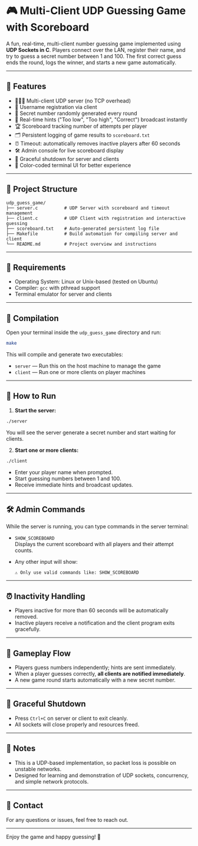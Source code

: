 # 🎮 Multi-Client UDP Guessing Game with Scoreboard

A fun, real-time, multi-client number guessing game implemented using **UDP Sockets in C**. Players connect over the LAN, register their name, and try to guess a secret number between 1 and 100. The first correct guess ends the round, logs the winner, and starts a new game automatically.

---

## 🚀 Features

- 🧑‍🤝‍🧑 Multi-client UDP server (no TCP overhead)  
- 📝 Username registration via client  
- 🎯 Secret number randomly generated every round  
- 🧠 Real-time hints ("Too low", "Too high", "Correct") broadcast instantly  
- 🏆 Scoreboard tracking number of attempts per player  
- 🗂️ Persistent logging of game results to `scoreboard.txt`  
- ⏰ Timeout: automatically removes inactive players after 60 seconds  
- 🛠 Admin console for live scoreboard display  
- 🔄 Graceful shutdown for server and clients  
- 🌈 Color-coded terminal UI for better experience  

---

## 📁 Project Structure

```
udp_guess_game/
├── server.c          # UDP Server with scoreboard and timeout management
├── client.c          # UDP Client with registration and interactive guessing
├── scoreboard.txt    # Auto-generated persistent log file
├── Makefile          # Build automation for compiling server and client
└── README.md         # Project overview and instructions
```

---

## 🧰 Requirements

- Operating System: Linux or Unix-based (tested on Ubuntu)  
- Compiler: `gcc` with pthread support  
- Terminal emulator for server and clients  

---

## 🧱 Compilation

Open your terminal inside the `udp_guess_game` directory and run:

```bash
make
```

This will compile and generate two executables:  
- `server` — Run this on the host machine to manage the game  
- `client` — Run one or more clients on player machines  

---

## 🚦 How to Run

1. **Start the server:**

```bash
./server
```

You will see the server generate a secret number and start waiting for clients.

2. **Start one or more clients:**

```bash
./client
```

- Enter your player name when prompted.  
- Start guessing numbers between 1 and 100.  
- Receive immediate hints and broadcast updates.

---

## 🛠 Admin Commands

While the server is running, you can type commands in the server terminal:

- `SHOW_SCOREBOARD`  
  Displays the current scoreboard with all players and their attempt counts.

- Any other input will show:  
  ```
  ⚠️ Only use valid commands like: SHOW_SCOREBOARD
  ```

---

## ⏰ Inactivity Handling

- Players inactive for more than 60 seconds will be automatically removed.  
- Inactive players receive a notification and the client program exits gracefully.

---

## 🎉 Gameplay Flow

- Players guess numbers independently; hints are sent immediately.  
- When a player guesses correctly, **all clients are notified immediately**.  
- A new game round starts automatically with a new secret number.  

---

## 🧹 Graceful Shutdown

- Press `Ctrl+C` on server or client to exit cleanly.  
- All sockets will close properly and resources freed.

---

## 📝 Notes

- This is a UDP-based implementation, so packet loss is possible on unstable networks.  
- Designed for learning and demonstration of UDP sockets, concurrency, and simple network protocols.

---

## 📧 Contact

For any questions or issues, feel free to reach out.

---

Enjoy the game and happy guessing! 🎯